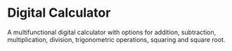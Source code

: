# Digital Calculator
 A multifunctional digital calculator with options for addition, subtraction, multiplication, division, trigonometric operations, squaring and square root.
